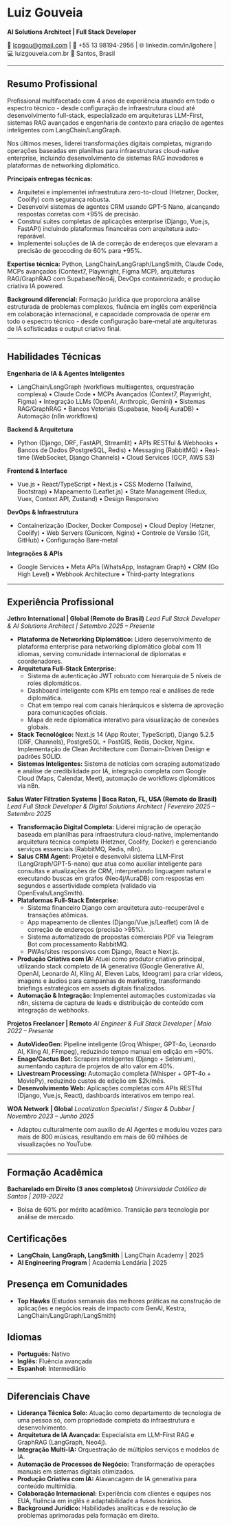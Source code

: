 # Luiz Gouveia
**AI Solutions Architect | Full Stack Developer**

📧 lcpgou@gmail.com | 📱 +55 13 98194-2956 | 🌐 linkedin.com/in/lgohere | 💻 luizgouveia.com.br
📍 Santos, Brasil

---

## Resumo Profissional

Profissional multifacetado com 4 anos de experiência atuando em todo o espectro técnico - desde configuração de infraestrutura cloud até desenvolvimento full-stack, especializado em arquiteturas LLM-First, sistemas RAG avançados e engenharia de contexto para criação de agentes inteligentes com LangChain/LangGraph.

Nos últimos meses, liderei transformações digitais completas, migrando operações baseadas em planilhas para infraestruturas cloud-native enterprise, incluindo desenvolvimento de sistemas RAG inovadores e plataformas de networking diplomático.

**Principais entregas técnicas:**
*   Arquitetei e implementei infraestrutura zero-to-cloud (Hetzner, Docker, Coolify) com segurança robusta.
*   Desenvolvi sistemas de agentes CRM usando GPT-5 Nano, alcançando respostas corretas com +95% de precisão.
*   Construí suites completas de aplicações enterprise (Django, Vue.js, FastAPI) incluindo plataformas financeiras com arquitetura auto-reparável.
*   Implementei soluções de IA de correção de endereços que elevaram a precisão de geocoding de 60% para +95%.

**Expertise técnica:** Python, LangChain/LangGraph/LangSmith, Claude Code, MCPs avançados (Context7, Playwright, Figma MCP), arquiteturas RAG/GraphRAG com Supabase/Neo4j, DevOps containerizado, e produção criativa IA powered.

**Background diferencial:** Formação jurídica que proporciona análise estruturada de problemas complexos, fluência em inglês com experiência em colaboração internacional, e capacidade comprovada de operar em todo o espectro técnico - desde configuração bare-metal até arquiteturas de IA sofisticadas e output criativo final.

---

## Habilidades Técnicas

**Engenharia de IA & Agentes Inteligentes**
*   LangChain/LangGraph (workflows multiagentes, orquestração complexa) • Claude Code • MCPs Avançados (Context7, Playwright, Figma) • Integração LLMs (OpenAI, Anthropic, Gemini) • Sistemas RAG/GraphRAG • Bancos Vetoriais (Supabase, Neo4j AuraDB) • Automação (n8n workflows)

**Backend & Arquitetura**
*   Python (Django, DRF, FastAPI, Streamlit) • APIs RESTful & Webhooks • Bancos de Dados (PostgreSQL, Redis) • Messaging (RabbitMQ) • Real-time (WebSocket, Django Channels) • Cloud Services (GCP, AWS S3)

**Frontend & Interface**
*   Vue.js • React/TypeScript • Next.js • CSS Moderno (Tailwind, Bootstrap) • Mapeamento (Leaflet.js) • State Management (Redux, Vuex, Context API, Zustand) • Design Responsivo

**DevOps & Infraestrutura**
*   Containerização (Docker, Docker Compose) • Cloud Deploy (Hetzner, Coolify) • Web Servers (Gunicorn, Nginx) • Controle de Versão (Git, GitHub) • Configuração Bare-metal

**Integrações & APIs**
*   Google Services • Meta APIs (WhatsApp, Instagram Graph) • CRM (Go High Level) • Webhook Architecture • Third-party Integrations

---

## Experiência Profissional

**Jethro International | Global (Remoto do Brasil)**
*Lead Full Stack Developer & AI Solutions Architect | Setembro 2025 – Presente*

*   **Plataforma de Networking Diplomático:** Lidero desenvolvimento de plataforma enterprise para networking diplomático global com 11 idiomas, serving comunidade internacional de diplomatas e coordenadores.
*   **Arquitetura Full-Stack Enterprise:**
    *   Sistema de autenticação JWT robusto com hierarquia de 5 níveis de roles diplomáticos.
    *   Dashboard inteligente com KPIs em tempo real e análises de rede diplomática.
    *   Chat em tempo real com canais hierárquicos e sistema de aprovação para comunicações oficiais.
    *   Mapa de rede diplomática interativo para visualização de conexões globais.
*   **Stack Tecnológico:** Next.js 14 (App Router, TypeScript), Django 5.2.5 (DRF, Channels), PostgreSQL + PostGIS, Redis, Docker, Nginx. Implementação de Clean Architecture com Domain-Driven Design e padrões SOLID.
*   **Sistemas Inteligentes:** Sistema de notícias com scraping automatizado e análise de credibilidade por IA, integração completa com Google Cloud (Maps, Calendar, Meet), automação de workflows diplomáticos via n8n.

**Salus Water Filtration Systems | Boca Raton, FL, USA (Remoto do Brasil)**
*Lead Full Stack Developer & Digital Solutions Architect | Fevereiro 2025 – Setembro 2025*

*   **Transformação Digital Completa:** Liderei migração de operação baseada em planilhas para infraestrutura cloud-native, implementando arquitetura técnica completa (Hetzner, Coolify, Docker) e gerenciando serviços essenciais (RabbitMQ, Redis, n8n).
*   **Salus CRM Agent:** Projetei e desenvolvi sistema LLM-First (LangGraph/GPT-5-nano) que atua como auxiliar inteligente para consultas e atualizações de CRM, interpretando linguagem natural e executando buscas em grafos (Neo4j/AuraDB) com respostas em segundos e assertividade completa (validado via OpenEvals/LangSmith).
*   **Plataformas Full-Stack Enterprise:**
    *   Sistema financeiro Django com arquitetura auto-recuperável e transações atômicas.
    *   App mapeamento de clientes (Django/Vue.js/Leaflet) com IA de correção de endereços (precisão >95%).
    *   Sistema automatizado de propostas comerciais PDF via Telegram Bot com processamento RabbitMQ.
    *   PWAs/sites responsivos com Django, React e Next.js.
*   **Produção Criativa com IA:** Atuei como produtor criativo principal, utilizando stack completo de IA generativa (Google Generative AI, OpenAI, Leonardo AI, Kling AI, Eleven Labs, Ideogram) para criar vídeos, imagens e áudios para campanhas de marketing, transformando briefings estratégicos em assets digitais finalizados.
*   **Automação & Integração:** Implementei automações customizadas via n8n, sistema de captura de leads e distribuição de conteúdo com integração de webhooks.

**Projetos Freelancer | Remoto**
*AI Engineer & Full Stack Developer | Maio 2022 – Presente*

*   **AutoVideoGen:** Pipeline inteligente (Groq Whisper, GPT-4o, Leonardo AI, Kling AI, FFmpeg), reduzindo tempo manual em edição em ~90%.
*   **Enago/Cactus Bot:** Scrapers inteligentes (Django + Selenium), aumentando captura de projetos de alto valor em 40%.
*   **Livestream Processing:** Automação completa (Whisper + GPT-4o + MoviePy), reduzindo custos de edição em $2k/mês.
*   **Desenvolvimento Web:** Aplicações completas com APIs RESTful (Django, Vue.js, React), dashboards interativos em tempo real.

**WOA Network | Global**
*Localization Specialist / Singer & Dubber | Novembro 2023 – Junho 2025*

*   Adaptou culturalmente com auxílio de AI Agentes e modulou vozes para mais de 800 músicas, resultando em mais de 60 milhões de visualizações no YouTube.

---

## Formação Acadêmica

**Bacharelado em Direito (3 anos completos)**
*Universidade Católica de Santos | 2019-2022*
*   Bolsa de 60% por mérito acadêmico. Transição para tecnologia por análise de mercado.

## Certificações

*   **LangChain, LangGraph, LangSmith** | LangChain Academy | 2025
*   **AI Engineering Program** | Academia Lendária | 2025

## Presença em Comunidades

*   **Top Hawks** (Estudos semanais das melhores práticas na construção de aplicações e negócios reais de impacto com GenAI, Kestra, LangChain/LangGraph/LangSmith)

## Idiomas

*   **Português:** Nativo
*   **Inglês:** Fluência avançada
*   **Espanhol:** Intermediário

---

## Diferenciais Chave

*   **Liderança Técnica Solo:** Atuação como departamento de tecnologia de uma pessoa só, com propriedade completa da infraestrutura e desenvolvimento.
*   **Arquitetura de IA Avançada:** Especialista em LLM-First RAG e GraphRAG (LangGraph, Neo4j).
*   **Integração Multi-IA:** Orquestração de múltiplos serviços e modelos de IA.
*   **Automação de Processos de Negócio:** Transformação de operações manuais em sistemas digitais otimizados.
*   **Produção Criativa com IA:** Alavancagem de IA generativa para conteúdo multimídia.
*   **Colaboração Internacional:** Experiência com clientes e equipes nos EUA, fluência em inglês e adaptabilidade a fusos horários.
*   **Background Jurídico:** Habilidades analíticas e de resolução de problemas aprimoradas pela formação em direito.

